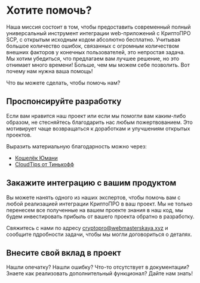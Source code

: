 # Хотите помочь?

Наша миссия состоит в том, чтобы предоставить современный полный универсальный инструмент интеграции web-приложений с КриптоПРО SCP, с открытым исходным кодом абсолютно бесплатно.
Учитывая большое количество ошибок, связанных с огромным количеством внешних факторов у конечных пользователей, это непростая задача.
Мы хотим убедиться, что предлагаем вам лучшее решение, но это отнимает много времени!
Больше, чем мы можем себе позволить. Вот почему нам нужна ваша помощь!

Что вы можете сделать, чтобы помочь нам?

<a name="sponsor"></a>
## Проспонсируйте разработку

Если вам нравится наш проект или если мы помогли вам каким-либо образом, не стесняйтесь благодарить нас любым пожертвованием. Это мотивирует чаще возвращаться к доработкам и улучшениям открытых проектов.

Выразить материальную благодарность можно через:
- [Кошелёк Юмани](https://yoomoney.ru/fundraise/8zhK8wJW8MU.230606)
- [CloudTips от Тинькофф](https://pay.cloudtips.ru/p/ea86a59e)

<a name="let-us-do-your-integration"></a>
## Закажите интеграцию с вашим продуктом

Вы можете нанять одного из наших экспертов, чтобы помочь вам с любой реализацией интеграции КриптоПРО в ваш проект.
Мы не только перенесем все полученные на вашем проекте знания в наш код, мы будем инвестировать прибыль от вашего проекта обратно в разработку.

Свяжитесь с нами по адресу [cryptopro@webmasterskaya.xyz](mailto:cryptopro@webmasterskaya.xyz) и сообщите пдробности задачи, чтобы мы могли договориться о деталях.

<a name="contribute"></a>
## Внесите свой вклад в проект

Нашли опечатку? Нашли ошибку? Что-то отсутствует в документации? Знаете как реализовать дополнительный функционал? Дайте нам знать!

